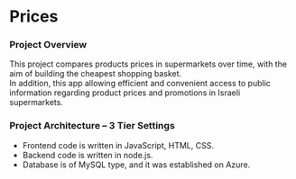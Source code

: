 # Prices

### Project Overview 
This project compares products prices in supermarkets over time, with the aim of building the cheapest shopping basket.  
In addition, this app allowing efficient and convenient access to public information regarding product prices and promotions in Israeli supermarkets.

### Project Architecture – 3 Tier Settings
* Frontend code is written in JavaScript, HTML, CSS.
* Backend code is written in node.js.
* Database is of MySQL type, and it was established on Azure.
